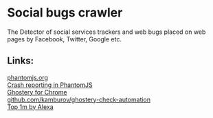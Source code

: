 Social bugs crawler
===================

The Detector of social services trackers and web bugs placed on web pages by Facebook, Twitter, Google etc.

Links:
------
[phantomjs.org](http://www.phantomjs.org/)  
[Crash reporting in PhantomJS](https://code.google.com/p/phantomjs/wiki/CrashReporting)  
[Ghostery for Chrome](https://chrome.google.com/webstore/detail/mlomiejdfkolichcflejclcbmpeaniij)  
[github.com/kamburov/ghostery-check-automation](https://github.com/kamburov/ghostery-check-automation)  
[Top 1m by Alexa](http://s3.amazonaws.com/alexa-static/top-1m.csv.zip)  

